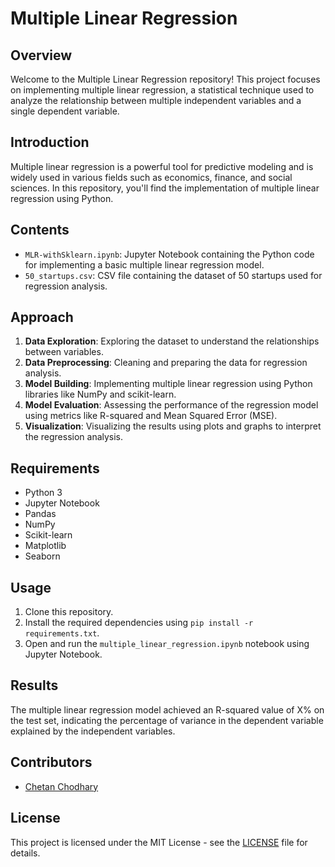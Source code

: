 # Multiple Linear Regression

## Overview
Welcome to the Multiple Linear Regression repository! This project focuses on implementing multiple linear regression, a statistical technique used to analyze the relationship between multiple independent variables and a single dependent variable.

## Introduction
Multiple linear regression is a powerful tool for predictive modeling and is widely used in various fields such as economics, finance, and social sciences. In this repository, you'll find the implementation of multiple linear regression using Python.

## Contents
- `MLR-withSklearn.ipynb`: Jupyter Notebook containing the Python code for implementing a basic multiple linear regression model.
- `50_startups.csv`: CSV file containing the dataset of 50 startups used for regression analysis.

## Approach
1. **Data Exploration**: Exploring the dataset to understand the relationships between variables.
2. **Data Preprocessing**: Cleaning and preparing the data for regression analysis.
3. **Model Building**: Implementing multiple linear regression using Python libraries like NumPy and scikit-learn.
4. **Model Evaluation**: Assessing the performance of the regression model using metrics like R-squared and Mean Squared Error (MSE).
5. **Visualization**: Visualizing the results using plots and graphs to interpret the regression analysis.

## Requirements
- Python 3
- Jupyter Notebook
- Pandas
- NumPy
- Scikit-learn
- Matplotlib
- Seaborn

## Usage
1. Clone this repository.
2. Install the required dependencies using `pip install -r requirements.txt`.
3. Open and run the `multiple_linear_regression.ipynb` notebook using Jupyter Notebook.

## Results
The multiple linear regression model achieved an R-squared value of X% on the test set, indicating the percentage of variance in the dependent variable explained by the independent variables.

## Contributors
- [Chetan Chodhary](https://github.com/chetan-codes)

## License
This project is licensed under the MIT License - see the [LICENSE](LICENSE) file for details.
